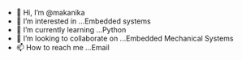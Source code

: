 - 👋 Hi, I’m @makanika
- 👀 I’m interested in ...Embedded systems
- 🌱 I’m currently learning ...Python
- 💞️ I’m looking to collaborate on ...Embedded Mechanical Systems
- 📫 How to reach me ...Email

<!---
makanika/makanika is a ✨ special ✨ repository because its `README.md` (this file) appears on your GitHub profile.
You can click the Preview link to take a look at your changes.
--->
